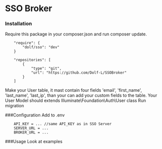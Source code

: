 SSO Broker
===
### Installation
Require this package in your composer.json and run composer update.
```
    "require": {
        "dolf/sso": "dev"
    }
    
    "repositories": [
        {
            "type": "git",
            "url": "https://github.com/Dolf-L/SSOBroker"
        }
    ]
```

Make your User table, it mast contain four fields 'email', 'first_name', 'last_name', 'last_ip', 
than your can add your custom fields to the table.
Your User Model should extends Illuminate\Foundation\Auth\User class
Run migration


###Configuration
Add to .env
```
    API_KEY = ... //same API_KEY as in SSO Server
    SERVER_URL = ...
    BROKER_URL = ...
```
###Usage 
Look at examples

